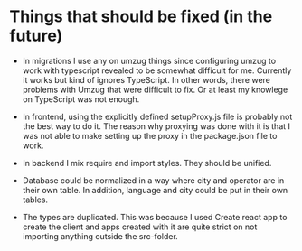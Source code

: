 # Things that should be fixed (in the future)

- In migrations I use any on umzug things since configuring umzug to work with typescript revealed to be somewhat difficult for me. Currently it works but kind of ignores TypeScript. In other words, there were problems with Umzug that were difficult to fix. Or at least my knowlege on TypeScript was not enough.

- In frontend, using the explicitly defined setupProxy.js file is probably not the best way to do it. The reason why proxying was done with it is that I was not able to make setting up the proxy in the package.json file to work.

- In backend I mix require and import styles. They should be unified.

- Database could be normalized in a way where city and operator are in their own table. In addition, language and city could be put in their own tables.

- The types are duplicated. This was because I used Create react app to create the client and apps created with it are quite strict on not importing anything outside the src-folder.
